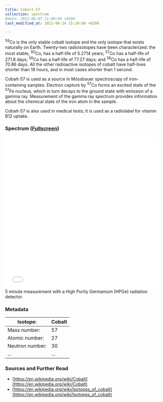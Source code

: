 ```yaml
---
title: Cobalt-57
collection: spectrum
#date: 2022-06-07 21:00:00 +0200
last_modified_at: 2022-08-24 15:10:00 +0200

---
```


<sup>59</sup>Co is the only stable cobalt isotope and the only isotope that exists naturally on Earth. Twenty-two radioisotopes have been characterized: the most stable, <sup>60</sup>Co, has a half-life of 5.2714 years; <sup>57</sup>Co has a half-life of 271.8 days; <sup>56</sup>Co has a half-life of 77.27 days; and <sup>58</sup>Co has a half-life of 70.86 days. All the other radioactive isotopes of cobalt have half-lives shorter than 18 hours, and in most cases shorter than 1 second.

Cobalt-57 is used as a source in Mössbauer spectroscopy of iron-containing samples. Electron capture by <sup>57</sup>Co forms an excited state of the <sup>57</sup>Fe nucleus, which in turn decays to the ground state with emission of a gamma ray. Measurement of the gamma ray spectrum provides information about the chemical state of the iron atom in the sample. 

Cobalt-57 is also used in medical tests; it is used as a radiolabel for vitamin B12 uptake.

### Spectrum ([Fullscreen](/assets/spectra/Co-57.html))

<iframe width="100%" height="500" src="/assets/spectra/Co-57.html" title="Co-57 gamma spectrum" frameborder="0" allowfullscreen></iframe>
5 minute measurement with a High Purity Germanium (HPGe) radiation detector.

### Metadata

| Isotope: | Cobalt |
| --- | --- |
| Mass number: | 57 |
| Atomic number: | 27 |
| Neutron number: | 30 |
| ... | ... |

### Sources and Further Read

- [https://en.wikipedia.org/wiki/Cobalt](https://en.wikipedia.org/wiki/Cobalt)
- [https://en.wikipedia.org/wiki/Isotopes_of_cobalt](https://en.wikipedia.org/wiki/Isotopes_of_cobalt)

